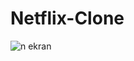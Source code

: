 # Netflix-Clone







![n ekran](https://github.com/silan4/Netflix/assets/147344710/2ec806d4-ab4e-4e07-8675-5b758d6ecd04)

